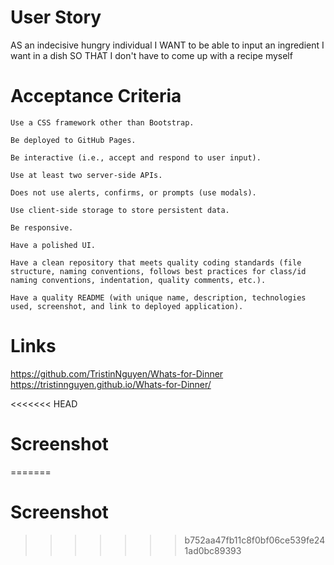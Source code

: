 # User Story
AS an indecisive hungry individual 
I WANT to be able to input an ingredient I want in a dish 
SO THAT I don't have to come up with a recipe myself

# Acceptance Criteria
    Use a CSS framework other than Bootstrap.

    Be deployed to GitHub Pages.

    Be interactive (i.e., accept and respond to user input).

    Use at least two server-side APIs.

    Does not use alerts, confirms, or prompts (use modals).

    Use client-side storage to store persistent data.

    Be responsive.

    Have a polished UI.

    Have a clean repository that meets quality coding standards (file structure, naming conventions, follows best practices for class/id naming conventions, indentation, quality comments, etc.).

    Have a quality README (with unique name, description, technologies used, screenshot, and link to deployed application).

# Links
https://github.com/TristinNguyen/Whats-for-Dinner
https://tristinnguyen.github.io/Whats-for-Dinner/

<<<<<<< HEAD
# Screenshot
=======
# Screenshot 
>>>>>>> b752aa47fb11c8f0bf06ce539fe241ad0bc89393
